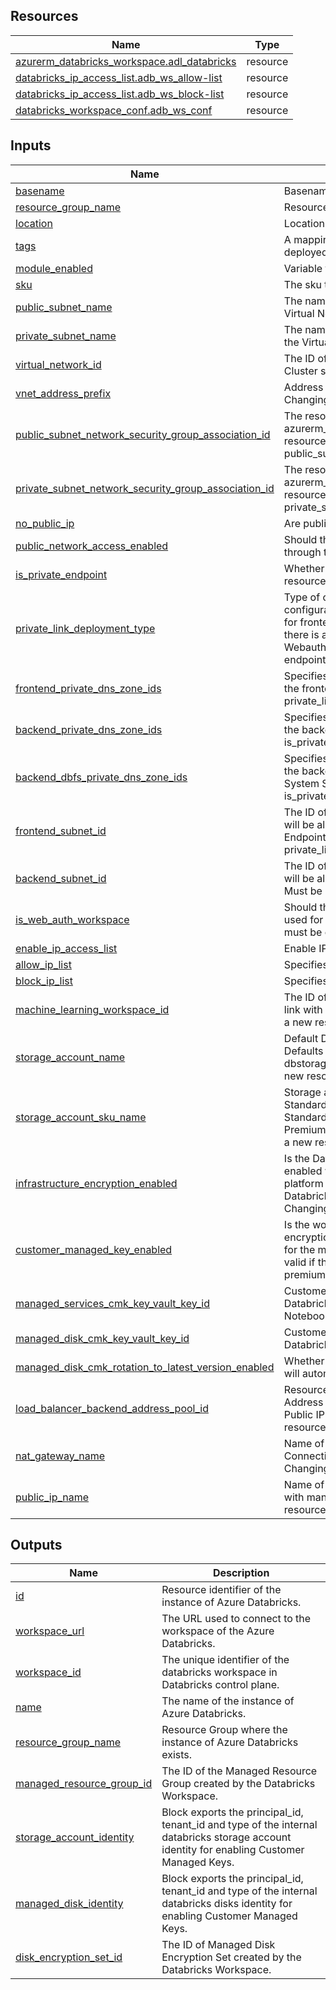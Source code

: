 <!-- BEGIN_TF_DOCS -->
## Resources

| Name | Type |
|------|------|
| [azurerm_databricks_workspace.adl_databricks](https://registry.terraform.io/providers/hashicorp/azurerm/latest/docs/resources/databricks_workspace) | resource |
| [databricks_ip_access_list.adb_ws_allow-list](https://registry.terraform.io/providers/databricks/databricks/latest/docs/resources/ip_access_list) | resource |
| [databricks_ip_access_list.adb_ws_block-list](https://registry.terraform.io/providers/databricks/databricks/latest/docs/resources/ip_access_list) | resource |
| [databricks_workspace_conf.adb_ws_conf](https://registry.terraform.io/providers/databricks/databricks/latest/docs/resources/workspace_conf) | resource |

## Inputs

| Name | Description | Type | Default | Required |
|------|-------------|------|---------|:--------:|
| <a name="input_basename"></a> [basename](#input\_basename) | Basename of the module. | `string` | n/a | yes |
| <a name="input_resource_group_name"></a> [resource\_group\_name](#input\_resource\_group\_name) | Resource group name. | `string` | n/a | yes |
| <a name="input_location"></a> [location](#input\_location) | Location of the resource group. | `string` | n/a | yes |
| <a name="input_tags"></a> [tags](#input\_tags) | A mapping of tags which should be assigned to the deployed resource. | `map(string)` | `{}` | no |
| <a name="input_module_enabled"></a> [module\_enabled](#input\_module\_enabled) | Variable to enable or disable the module. | `bool` | `true` | no |
| <a name="input_sku"></a> [sku](#input\_sku) | The sku to use for the Databricks Workspace. | `string` | `"premium"` | no |
| <a name="input_public_subnet_name"></a> [public\_subnet\_name](#input\_public\_subnet\_name) | The name of the Public (Host) Subnet within the Virtual Network. | `string` | `null` | no |
| <a name="input_private_subnet_name"></a> [private\_subnet\_name](#input\_private\_subnet\_name) | The name of the Private (Container) Subnet within the Virtual Network. | `string` | `null` | no |
| <a name="input_virtual_network_id"></a> [virtual\_network\_id](#input\_virtual\_network\_id) | The ID of a Virtual Network where this Databricks Cluster should be created. | `string` | `null` | no |
| <a name="input_vnet_address_prefix"></a> [vnet\_address\_prefix](#input\_vnet\_address\_prefix) | Address prefix for Managed virtual network. Changing this forces a new resource to be created. | `string` | `"10.139"` | no |
| <a name="input_public_subnet_network_security_group_association_id"></a> [public\_subnet\_network\_security\_group\_association\_id](#input\_public\_subnet\_network\_security\_group\_association\_id) | The resource ID of the azurerm\_subnet\_network\_security\_group\_association resource which is referred to by the public\_subnet\_name field. | `string` | `null` | no |
| <a name="input_private_subnet_network_security_group_association_id"></a> [private\_subnet\_network\_security\_group\_association\_id](#input\_private\_subnet\_network\_security\_group\_association\_id) | The resource ID of the azurerm\_subnet\_network\_security\_group\_association resource which is referred to by the private\_subnet\_name field. | `string` | `null` | no |
| <a name="input_no_public_ip"></a> [no\_public\_ip](#input\_no\_public\_ip) | Are public IP Addresses not allowed? | `bool` | `true` | no |
| <a name="input_public_network_access_enabled"></a> [public\_network\_access\_enabled](#input\_public\_network\_access\_enabled) | Should the Databricks Workspace be accesible through the public network? | `bool` | `false` | no |
| <a name="input_is_private_endpoint"></a> [is\_private\_endpoint](#input\_is\_private\_endpoint) | Whether private endpoints are enabled to access the resource. | `bool` | `true` | no |
| <a name="input_private_link_deployment_type"></a> [private\_link\_deployment\_type](#input\_private\_link\_deployment\_type) | Type of configuration for Private Link. In Standard configuration, there are separate private endpoints for frontend and backend. In Simplified configuration, there is a single private endpoint for UI and API. In Webauth configuration, only a webauth private endpoint is configured. | `string` | `"simplified"` | no |
| <a name="input_frontend_private_dns_zone_ids"></a> [frontend\_private\_dns\_zone\_ids](#input\_frontend\_private\_dns\_zone\_ids) | Specifies the list of Private DNS Zones to include for the frontend. Must be provided when private\_link\_deployment\_type is standard | `list(string)` | `[]` | no |
| <a name="input_backend_private_dns_zone_ids"></a> [backend\_private\_dns\_zone\_ids](#input\_backend\_private\_dns\_zone\_ids) | Specifies the list of Private DNS Zones to include for the backend. Must be provided when is\_private\_endpoint is true | `list(string)` | `[]` | no |
| <a name="input_backend_dbfs_private_dns_zone_ids"></a> [backend\_dbfs\_private\_dns\_zone\_ids](#input\_backend\_dbfs\_private\_dns\_zone\_ids) | Specifies the list of Private DNS Zones to include for the backend connection to the Databricks File System Storage Account. Must be provided when is\_private\_endpoint is true | `list(string)` | `[]` | no |
| <a name="input_frontend_subnet_id"></a> [frontend\_subnet\_id](#input\_frontend\_subnet\_id) | The ID of the subnet from which private IP addresses will be allocated for the user access Private Endpoints. Must be provided when private\_link\_deployment\_type is standard | `string` | `null` | no |
| <a name="input_backend_subnet_id"></a> [backend\_subnet\_id](#input\_backend\_subnet\_id) | The ID of the subnet from which private IP addresses will be allocated for the backend Private Endpoint. Must be provided when is\_private\_endpoint is true | `string` | `null` | no |
| <a name="input_is_web_auth_workspace"></a> [is\_web\_auth\_workspace](#input\_is\_web\_auth\_workspace) | Should this Azure Databricks Workspace Instance be used for Private Endpoint Web Authentication? There must be only one per region. | `string` | `false` | no |
| <a name="input_enable_ip_access_list"></a> [enable\_ip\_access\_list](#input\_enable\_ip\_access\_list) | Enable IP access lists. | `bool` | `false` | no |
| <a name="input_allow_ip_list"></a> [allow\_ip\_list](#input\_allow\_ip\_list) | Specifies the list of IPs allowed to the workspace. | `list(string)` | `[]` | no |
| <a name="input_block_ip_list"></a> [block\_ip\_list](#input\_block\_ip\_list) | Specifies the list of IPs blocked to the workspace. | `list(string)` | `[]` | no |
| <a name="input_machine_learning_workspace_id"></a> [machine\_learning\_workspace\_id](#input\_machine\_learning\_workspace\_id) | The ID of a Azure Machine Learning workspace to link with Databricks workspace. Changing this forces a new resource to be created. | `string` | `null` | no |
| <a name="input_storage_account_name"></a> [storage\_account\_name](#input\_storage\_account\_name) | Default Databricks File Storage account name. Defaults to a randomized name(e.g. dbstoragel6mfeghoe5kxu). Changing this forces a new resource to be created. | `string` | `null` | no |
| <a name="input_storage_account_sku_name"></a> [storage\_account\_sku\_name](#input\_storage\_account\_sku\_name) | Storage account SKU name. Possible values include Standard\_LRS, Standard\_GRS, Standard\_RAGRS, Standard\_GZRS, Standard\_RAGZRS, Standard\_ZRS, Premium\_LRS or Premium\_ZRS. Changing this forces a new resource to be created. | `string` | `"Standard_GRS"` | no |
| <a name="input_infrastructure_encryption_enabled"></a> [infrastructure\_encryption\_enabled](#input\_infrastructure\_encryption\_enabled) | Is the Databricks File System root file system enabled with a secondary layer of encryption with platform managed keys? This field is only valid if the Databricks Workspace sku is set to premium. Changing this forces a new resource to be created. | `bool` | `false` | no |
| <a name="input_customer_managed_key_enabled"></a> [customer\_managed\_key\_enabled](#input\_customer\_managed\_key\_enabled) | Is the workspace enabled for customer managed key encryption? If true this enables the Managed Identity for the managed storage account. This field is only valid if the Databricks Workspace sku is set to premium. | `bool` | `false` | no |
| <a name="input_managed_services_cmk_key_vault_key_id"></a> [managed\_services\_cmk\_key\_vault\_key\_id](#input\_managed\_services\_cmk\_key\_vault\_key\_id) | Customer managed encryption properties for the Databricks Workspace managed resources(e.g. Notebooks and Artifacts). | `string` | `null` | no |
| <a name="input_managed_disk_cmk_key_vault_key_id"></a> [managed\_disk\_cmk\_key\_vault\_key\_id](#input\_managed\_disk\_cmk\_key\_vault\_key\_id) | Customer managed encryption properties for the Databricks Workspace managed disks. | `string` | `null` | no |
| <a name="input_managed_disk_cmk_rotation_to_latest_version_enabled"></a> [managed\_disk\_cmk\_rotation\_to\_latest\_version\_enabled](#input\_managed\_disk\_cmk\_rotation\_to\_latest\_version\_enabled) | Whether customer managed keys for disk encryption will automatically be rotated to the latest version. | `bool` | `false` | no |
| <a name="input_load_balancer_backend_address_pool_id"></a> [load\_balancer\_backend\_address\_pool\_id](#input\_load\_balancer\_backend\_address\_pool\_id) | Resource ID of the Outbound Load balancer Backend Address Pool for Secure Cluster Connectivity (No Public IP) workspace. Changing this forces a new resource to be created. | `string` | `null` | no |
| <a name="input_nat_gateway_name"></a> [nat\_gateway\_name](#input\_nat\_gateway\_name) | Name of the NAT gateway for Secure Cluster Connectivity (No Public IP) workspace subnets. Changing this forces a new resource to be created. | `string` | `"nat-gateway"` | no |
| <a name="input_public_ip_name"></a> [public\_ip\_name](#input\_public\_ip\_name) | Name of the Public IP for No Public IP workspace with managed vNet. Changing this forces a new resource to be created. | `string` | `"nat-gw-public-ip"` | no |

## Outputs

| Name | Description |
|------|-------------|
| <a name="output_id"></a> [id](#output\_id) | Resource identifier of the instance of Azure Databricks. |
| <a name="output_workspace_url"></a> [workspace\_url](#output\_workspace\_url) | The URL used to connect to the workspace of the Azure Databricks. |
| <a name="output_workspace_id"></a> [workspace\_id](#output\_workspace\_id) | The unique identifier of the databricks workspace in Databricks control plane. |
| <a name="output_name"></a> [name](#output\_name) | The name of the instance of Azure Databricks. |
| <a name="output_resource_group_name"></a> [resource\_group\_name](#output\_resource\_group\_name) | Resource Group where the instance of Azure Databricks exists. |
| <a name="output_managed_resource_group_id"></a> [managed\_resource\_group\_id](#output\_managed\_resource\_group\_id) | The ID of the Managed Resource Group created by the Databricks Workspace. |
| <a name="output_storage_account_identity"></a> [storage\_account\_identity](#output\_storage\_account\_identity) | Block exports the principal\_id, tenant\_id and type of the internal databricks storage account identity for enabling Customer Managed Keys. |
| <a name="output_managed_disk_identity"></a> [managed\_disk\_identity](#output\_managed\_disk\_identity) | Block exports the principal\_id, tenant\_id and type of the internal databricks disks identity for enabling Customer Managed Keys. |
| <a name="output_disk_encryption_set_id"></a> [disk\_encryption\_set\_id](#output\_disk\_encryption\_set\_id) | The ID of Managed Disk Encryption Set created by the Databricks Workspace. |
<!-- END_TF_DOCS -->